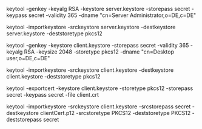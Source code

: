 keytool -genkey -keyalg RSA -keystore server.keystore -storepass secret -keypass secret -validity 365  -dname "cn=Server Administrator,o=DE,c=DE"

keytool -importkeystore -srckeystore server.keystore -destkeystore server.keystore -deststoretype pkcs12

keytool -genkey -keystore client.keystore -storepass secret -validity 365 -keyalg RSA -keysize 2048 -storetype pkcs12 -dname "cn=Desktop user,o=DE,c=DE"

keytool -importkeystore -srckeystore client.keystore -destkeystore client.keystore -deststoretype pkcs12

keytool -exportcert -keystore client.keystore  -storetype pkcs12 -storepass secret -keypass secret -file client.crt

keytool -importkeystore -srckeystore client.keystore -srcstorepass secret -destkeystore clientCert.p12 -srcstoretype PKCS12 -deststoretype PKCS12 -deststorepass secret
